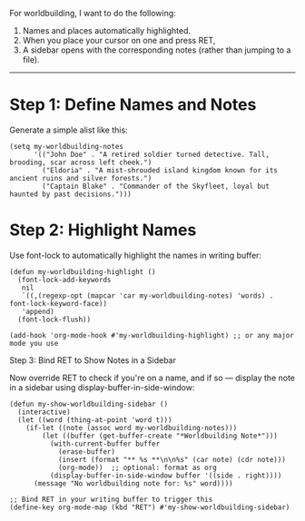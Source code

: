 For worldbuilding, I want to do the following:

1. Names and places automatically highlighted.
2. When you place your cursor on one and press RET,
3. A sidebar opens with the corresponding notes (rather than jumping to a file).

---

# Step 1: Define Names and Notes

Generate a simple alist like this:

```
(setq my-worldbuilding-notes
      '(("John Doe" . "A retired soldier turned detective. Tall, brooding, scar across left cheek.")
        ("Eldoria" . "A mist-shrouded island kingdom known for its ancient ruins and silver forests.")
        ("Captain Blake" . "Commander of the Skyfleet, loyal but haunted by past decisions.")))
```

# Step 2: Highlight Names

Use font-lock to automatically highlight the names in writing buffer:

```
(defun my-worldbuilding-highlight ()
  (font-lock-add-keywords
   nil
   `((,(regexp-opt (mapcar 'car my-worldbuilding-notes) 'words) . font-lock-keyword-face))
   'append)
  (font-lock-flush))

(add-hook 'org-mode-hook #'my-worldbuilding-highlight) ;; or any major mode you use
```

Step 3: Bind RET to Show Notes in a Sidebar

Now override RET to check if you're on a name, and if so — display the note in a sidebar using display-buffer-in-side-window:

```
(defun my-show-worldbuilding-sidebar ()
  (interactive)
  (let ((word (thing-at-point 'word t)))
    (if-let ((note (assoc word my-worldbuilding-notes)))
        (let ((buffer (get-buffer-create "*Worldbuilding Note*")))
          (with-current-buffer buffer
            (erase-buffer)
            (insert (format "** %s **\n\n%s" (car note) (cdr note)))
            (org-mode))  ;; optional: format as org
          (display-buffer-in-side-window buffer '((side . right))))
      (message "No worldbuilding note for: %s" word))))

;; Bind RET in your writing buffer to trigger this
(define-key org-mode-map (kbd "RET") #'my-show-worldbuilding-sidebar)
```
